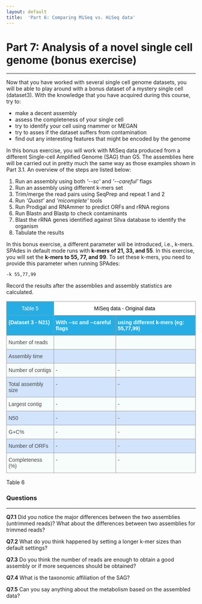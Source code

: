 ```yaml
---
layout: default
title:  'Part 6: Comparing MiSeq vs. HiSeq data'
---
```


# Part 7: Analysis of a novel single cell genome (bonus exercise)
---

Now that you have worked with several single cell genome datasets, you will be able to play around with a bonus dataset of a mystery single cell (dataset3). With the knowledge that you have acquired during this course, try to:

- make a decent assembly
- assess the completeness of your single cell
- try to identify your cell using rnammer or MEGAN
- try to asses if the dataset suffers from contamination
- find out any interesting features that might be encoded by the genome

In this bonus exercise, you will work with MiSeq data produced from a different Single-cell Amplified Genome (SAG) than G5. 
The assemblies here will be carried out in pretty much the same way as those examples shown in Part 3.1.
An overview of the steps are listed below:

1. Run an assembly using both *'--sc'* and *'--careful'* flags
2. Run an assembly using different k-mers set
3. Trim/merge the read pairs using SeqPrep and repeat 1 and 2
4. Run *'Quast'* and *'micomplete'* tools
5. Run Prodigal and RNAmmer to predict ORFs and rRNA regions
6. Run Blastn and Blastp to check contaminants
7. Blast the rRNA genes identified against Silva database to identify the organism
8. Tabulate the results

In this bonus exercise, a different parameter will be introduced, i.e., k-mers. SPAdes in default mode runs with **k-mers of 21, 33, and 55**. 
In this exercise, you will set the **k-mers to 55, 77, and 99**. To set these k-mers, you need to provide this parameter when running SPAdes:
```
-k 55,77,99
```

Record the results after the assemblies and assembly statistics are calculated.

<style type="text/css">
.tg  {border-collapse:collapse;border-spacing:0;border-color:#999;}
.tg td{font-family:Arial, sans-serif;font-size:14px;padding:10px 5px;border-style:solid;border-width:1px;overflow:hidden;word-break:normal;border-color:#999;color:#444;background-color:#F7FDFA;}
.tg th{font-family:Arial, sans-serif;font-size:14px;font-weight:normal;padding:10px 5px;border-style:solid;border-width:1px;overflow:hidden;word-break:normal;border-color:#999;color:#fff;background-color:#26ADE4;}
.tg .tg-yw4l{vertical-align:top}
.tg .tg-pxng{background-color:#ffffff;color:#000000;vertical-align:top}
.tg .tg-25to{background-color:#26ade4;font-weight:bold;color:#ffffff;vertical-align:top}
.tg .tg-6k2t{background-color:#D2E4FC;vertical-align:top}
</style>
<table class="tg">
  <tr>
    <th class="tg-yw4l">Table 5</th>
    <th class="tg-pxng" colspan="2">MiSeq data - Original data</th>
  </tr>
  <tr>
    <td class="tg-25to">(Dataset 3 - N21)</td>
    <td class="tg-25to">With --sc and --careful flags</td>
    <td class="tg-25to">using different k-mers (eg: 55,77,99)</td>
  </tr>
  <tr>
    <td class="tg-yw4l">Number of reads</td>
    <td class="tg-yw4l"></td>
    <td class="tg-yw4l"></td>
  </tr>
  <tr>
    <td class="tg-6k2t">Assembly time</td>
    <td class="tg-6k2t"></td>
    <td class="tg-6k2t"></td>
  </tr>
  <tr>
    <td class="tg-yw4l">Number of contigs</td>
    <td class="tg-yw4l">-</td>
    <td class="tg-yw4l">-</td>
  </tr>
  <tr>
    <td class="tg-6k2t">Total assembly size</td>
    <td class="tg-6k2t">-</td>
    <td class="tg-6k2t">-</td>
  </tr>
  <tr>
    <td class="tg-yw4l">Largest contig</td>
    <td class="tg-yw4l">-</td>
    <td class="tg-yw4l">-</td>
  </tr>
  <tr>
    <td class="tg-6k2t">N50</td>
    <td class="tg-6k2t">-</td>
    <td class="tg-6k2t">-</td>
  </tr>
  <tr>
    <td class="tg-yw4l">G+C%</td>
    <td class="tg-yw4l">-</td>
    <td class="tg-yw4l">-</td>
  </tr>
  <tr>
    <td class="tg-6k2t">Number of ORFs</td>
    <td class="tg-6k2t">-</td>
    <td class="tg-6k2t">-</td>
  </tr>
  <tr>
    <td class="tg-yw4l">Completeness (%)</td>
    <td class="tg-yw4l">-</td>
    <td class="tg-yw4l">-</td>
  </tr>
</table>

Table 6

### Questions
---

**Q7.1** Did you notice the major differences between the two assemblies (untrimmed reads)? What about the differences between two assemblies for trimmed reads?

**Q7.2** What do you think happened by setting a longer k-mer sizes than default settings?

**Q7.3** Do you think the number of reads are enough to obtain a good assembly or if more sequences should be obtained?

**Q7.4** What is the taxonomic affiliation of the SAG?

**Q7.5** Can you say anything about the metabolism based on the assembled data?
